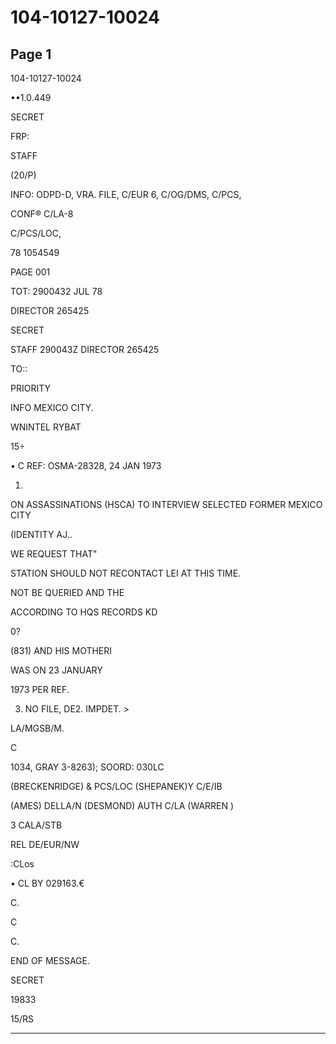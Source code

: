 # 104-10127-10024

## Page 1

104-10127-10024

••1.0.449

SECRET

FRP:

STAFF

(20/P)

INFO: ODPD-D, VRA. FILE, C/EUR 6, C/OG/DMS, C/PCS,

CONF® C/LA-8

C/PCS/LOC,

78 1054549

PAGE 001

TOT: 2900432 JUL 78

DIRECTOR 265425

SECRET

STAFF 290043Z DIRECTOR 265425

TO::

PRIORITY

INFO MEXICO CITY.

WNINTEL RYBAT

15÷

• C REF: OSMA-28328, 24 JAN 1973

1.

ON ASSASSINATIONS (HSCA) TO INTERVIEW SELECTED FORMER MEXICO CITY

(IDENTITY AJ..

WE REQUEST THAT"

STATION SHOULD NOT RECONTACT LEI AT THIS TIME.

NOT BE QUERIED AND THE

ACCORDING TO HQS RECORDS KD

0?

(831) AND HIS MOTHERI

WAS ON 23 JANUARY

1973 PER REF.

3. NO FILE, DE2. IMPDET. >

LA/MGSB/M.

C

1034, GRAY 3-8263); SOORD: 030LC

(BRECKENRIDGE) & PCS/LOC (SHEPANEK)Y C/E/IB

(AMES) DELLA/N (DESMOND) AUTH C/LA (WARREN )

3 CALA/STB

REL DE/EUR/NW

:CLos

• CL BY 029163.€

C.

C

C.

END OF MESSAGE.

SECRET

19833

15/RS

---

